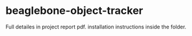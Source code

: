 # beaglebone-object-tracker
Full detailes in project report pdf.
installation instructions inside the folder.
